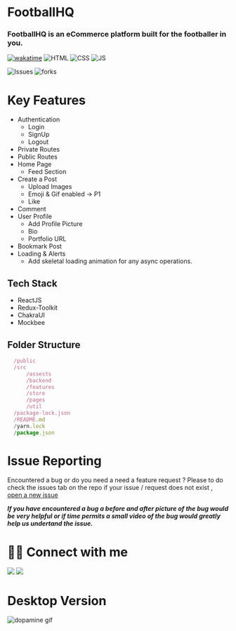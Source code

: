 # FootballHQ

### FootballHQ is an eCommerce platform built for the footballer in you.

[![wakatime](https://wakatime.com/badge/user/1773f973-ffcf-4a9c-b61a-8e4fdc1ecf3e/project/5611245b-b63c-4602-919b-850ee58cffb5.svg)](https://wakatime.com/badge/user/1773f973-ffcf-4a9c-b61a-8e4fdc1ecf3e/project/5611245b-b63c-4602-919b-850ee58cffb5)
![HTML](https://img.shields.io/badge/HTML-HTML-orange)
![CSS](https://img.shields.io/badge/CSS-CSS-blue)
![JS](https://img.shields.io/badge/ReactJS-ReactJS-blue)

![Issues](https://img.shields.io/github/issues/Kevin-Solomon/football-ecommerce)
![forks](https://img.shields.io/github/forks/Kevin-Solomon/football-ecommerce)

# Key Features

- Authentication
  - Login
  - SignUp
  - Logout
- Private Routes
- Public Routes
- Home Page
  - Feed Section
- Create a Post
  - Upload Images
  - Emoji & Gif enabled → P1
  - Like
- Comment
- User Profile
  - Add Profile Picture
  - Bio
  - Portfolio URL
- Bookmark Post
- Loading & Alerts
  - Add skeletal loading animation for any async operations.

## Tech Stack

- ReactJS
- Redux-Toolkit
- ChakraUI
- Mockbee

## Folder Structure

```js
  /public
  /src
      /assests
      /backend
      /features
      /store
      /pages
      /util
  /package-lock.json
  /README.md
  /yarn.lock
  /package.json

```

# Issue Reporting

Encountered a bug or do you need a need a feature request ? Please to do check the issues tab on the repo if your issue / request does not exist , [open a new issue](https://github.com/Kevin-Solomon/dopamineMedia/issues/new)

**_If you have encountered a bug a before and after picture of the bug would be very helpful or if time permits a small video of the bug would greatly help us undertand the issue._**

# 👨‍💻 Connect with me

<a href="https://twitter.com/kevinsolomon777"><img src="https://img.shields.io/badge/Twitter-1DA1F2?style=for-the-badge&logo=twitter&logoColor=white"/></a>
<a href="https://www.linkedin.com/in/kevin-solomon-8b2b2b1a5/"><img src="https://img.shields.io/badge/LinkedIn-0077B5?style=for-the-badge&logo=linkedin&logoColor=white"/></a>

# Desktop Version

![dopamine gif](/src/assets/dopamine.gif)
